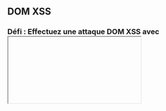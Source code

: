 ## DOM XSS
### Défi : Effectuez une attaque DOM XSS avec <iframe src="javascript:alert(`xss`)">.

Saisissez <iframe src="javascript:alert(`xss`)"> dans le champ de recherche.

Remarque : il existe de nombreuses façons d'utiliser une attaque XSS. Un exemple courant est l'utilisation de alert(document.cookie) pour voler le cookie de session du client ou réaliser une attaque CSRF (en utilisant la victime pour exécuter un code/commande malveillant en votre nom).
